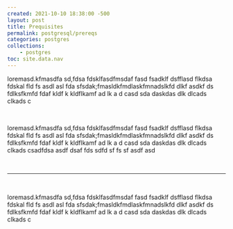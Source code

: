 ```yaml
---
created: 2021-10-10 18:38:00 -500
layout: post
title: Prequisites
permalink: postgresql/prereqs
categories: postgres
collections: 
    - postgres
toc: site.data.nav
---
```


<p>loremasd.kfmasdfa sd,fdsa fdsklfasdfmsdaf fasd fsadklf dsfflasd flkdsa fdskal fld fs asdl asl fda
sfsdak;fmasldkfmdlaskfmnadslkfd dlkf asdkf ds fdlksfkmfd fdaf kldf k kldflkamf ad lk a d
casd sda daskdas dlk dlcads clkads c</p><br>


<p>loremasd.kfmasdfa sd,fdsa fdsklfasdfmsdaf fasd fsadklf dsfflasd flkdsa fdskal fld fs asdl asl fda
sfsdak;fmasldkfmdlaskfmnadslkfd dlkf asdkf ds fdlksfkmfd fdaf kldf k kldflkamf ad lk a d
casd sda daskdas dlk dlcads clkads csadfdsa asdf dsaf  fds sdfd sf fs sf asdf asd</p>
<br>

___

<br>

<p>loremasd.kfmasdfa sd,fdsa fdsklfasdfmsdaf fasd fsadklf dsfflasd flkdsa fdskal fld fs asdl asl fda
sfsdak;fmasldkfmdlaskfmnadslkfd dlkf asdkf ds fdlksfkmfd fdaf kldf k kldflkamf ad lk a d
casd sda daskdas dlk dlcads clkads c</p>
<br>